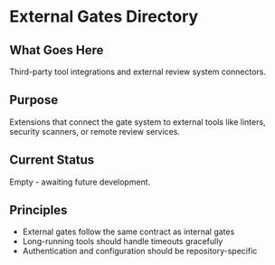 # External Gates Directory

## What Goes Here
Third-party tool integrations and external review system connectors.

## Purpose
Extensions that connect the gate system to external tools like linters, security scanners, or remote review services.

## Current Status
Empty - awaiting future development.

## Principles
- External gates follow the same contract as internal gates
- Long-running tools should handle timeouts gracefully  
- Authentication and configuration should be repository-specific